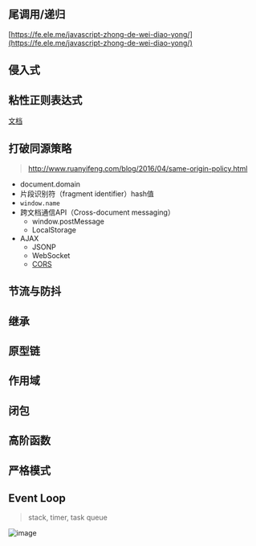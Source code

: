 ## 尾调用/递归
[https://fe.ele.me/javascript-zhong-de-wei-diao-yong/](https://fe.ele.me/javascript-zhong-de-wei-diao-yong/)

## 侵入式

## 粘性正则表达式
[文档](https://developer.mozilla.org/en-US/docs/Web/JavaScript/Reference/Global_Objects/RegExp/sticky)


## 打破同源策略
> http://www.ruanyifeng.com/blog/2016/04/same-origin-policy.html

- document.domain
- 片段识别符（fragment identifier）hash值
- `window.name`
- 跨文档通信API（Cross-document messaging）
  - window.postMessage
  - LocalStorage
- AJAX
  -  JSONP
  -  WebSocket
  -  [CORS](http://www.ruanyifeng.com/blog/2016/04/cors.html)

## 节流与防抖

## 继承

## 原型链

## 作用域

## 闭包

## 高阶函数

## 严格模式

## Event Loop
> stack, timer, task queue

![image](http://mmbiz.qpic.cn/mmbiz_gif/pibXop4Ees9plTiauR0F7fvtyFmh5SvemE3pQbeKL9T7JJnG3UficQb8qsbSF2ct5OESgSz0iaPSvWXsmvHgyyfO7Q/0?wx_fmt=gif&tp=webp&wxfrom=5&wx_lazy=1)